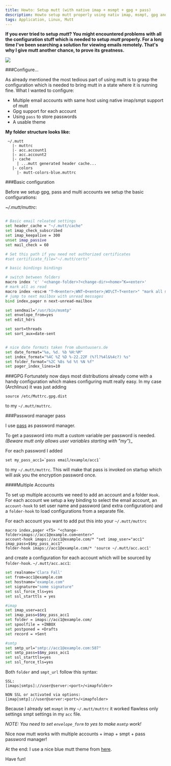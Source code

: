 ```yaml
---
title: Howto: Setup mutt (with native imap + msmpt + gpg + pass)
description: Howto setup mutt properly using nativ imap, msmpt, gpg and password encryption via a password manager
tags: Application, Linux, Mutt
---
```


__If you ever tried to setup _mutt_? You might encountered problems with all the configuration stuff which is needed to setup _mutt_ properly. For a long time I've been searching a solution for viewing emails remotely. That's why I give mutt another chance, to prove its greatness.__


![](http://none.io/share/mutt.png)


###Configure...

As already mentioned the most tedious part of using mutt is to grasp the configuration which is needed to bring mutt in a state where it is running fine.
What I wanted to configure:

- Multiple email accounts with same host using native imap/smpt support of mutt
- Gpg support for each account
- Using `pass` to store passwords
- A usable theme

__My folder structure looks like:__


~~~
 ~/.mutt
   |- muttrc
   |- acc.account1
   |- acc.account2
   |- cache
     | ...mutt generated header cache...
   |- colors
     |- mutt-colors-blue.muttrc
~~~

###Basic configuration

Before we setup gpg, pass and multi accounts we setup the  basic configurations:

_~/.mutt/muttrc_:

~~~{.bash .numberLines}

# Basic email releated settings
set header_cache = "~/.mutt/cache" 
set imap_check_subscribed
set imap_keepalive = 300
unset imap_passive
set mail_check = 60

# Set this path if you need not authorized certificates
#set certificate_file="~/.mutt/certs"

# basic bindings bindings

# switch between folders
macro index 'c' '<change-folder>?<change-dir><home>^K=<enter>'
# mark all as read
macro index <esc>m "T~N<enter>;WNT~O<enter>;WO\CT~T<enter>" "mark all messages read"
# jump to next mailbox with unread messages
bind index,pager n next-unread-mailbox

set sendmail="/usr/bin/msmtp" 
set envelope_from=yes
set edit_hdrs

set sort=threads
set sort_aux=date-sent


# nice date formats taken from ubuntuusers.de
set date_format="%a, %d. %b %H:%M"
set index_format="%4C %Z %D %-22.22F (%?l?%4l&%4c?) %s"
set folder_format="%2C %8s %d %t %N %f"
set pager_index_lines=10

~~~

###GPG
Fortunately now days most distributions already come with a handy configuration which makes configuring mutt really easy. In my case (Archlinux) it was just adding

    source /etc/Muttrc.gpg.dist
 
to my `~/.mutt/muttrc`.


###Password manager pass

I use [pass](http://www.passwordstore.org/) as password manager.

To get a password into mutt a custom variable per password is needed. __(Beware mutt only allows user variables starting with "my_")__


For each password I added

    set my_pass_acc1=`pass email/example/acc1`

to my `~/.mutt/muttrc`. This will make that pass is invoked on startup which will ask you the encryption password once.


####Multiple Accounts

To set up multiple accounts we need to add an account and a folder `Hook`. For each account we setup a key binding to select the email account, an `account-hook` to set user name and password (and extra configuration) and a `folder-hook` to load configurations from a separate file.


For each account you want to add put this into your `~/.mutt/muttrc`

~~~{.bash}
macro index,pager <f5> "<change-folder>imaps://acc1@example.com<enter>"
account-hook imaps://acc1@example.com/* "set imap_user="acc1" imap_pass=$$my_pass_acc1"
folder-hook imaps://acc1@example.com/* 'source ~/.mutt/acc.acc1'
~~~

and create a configuration for each account which will be sourced by `folder-hook`. `~/.mutt/acc.acc1`:

~~~{.bash .numberLines}
set realname='Clara Fall'
set from=acc1@example.com
set hostname="example.com"
set signature="some signature"
set ssl_force_tls=yes
set ssl_starttls = yes

#imap
set imap_user=acc1
set imap_pass=$$my_pass_acc1
set folder = imaps://acc1@example.com/
set spoolfile = +INBOX
set postponed = +Drafts
set record = +Sent

#smtp
set smtp_url="smtp://acc1@example.com:587"
set smtp_pass=$$my_pass_acc1
set ssl_starttls=yes
set ssl_force_tls=yes


~~~
Both `folder` and `smpt_url` follow this syntax:

    SSL:
    [imaps|smtps]://user@server:<port>/<imapfolder>
    
    NON SSL or activated via options:
    [imap|smtp]://user@server:<port>/<imapfolder>
    
    
Because I already set `msmpt` in my `~/.mutt/muttrc` it worked flawless only settings smpt settings in my `acc` file.

_NOTE: You need to set `envelope_form` to yes to make `msmtp` work!_


Nice now mutt works with multiple accounts + imap + smpt + pass password manager!

At the end: I use a nice blue mutt theme from [here](https://elric80.wordpress.com/mutt-2/colors/).

Have fun!

